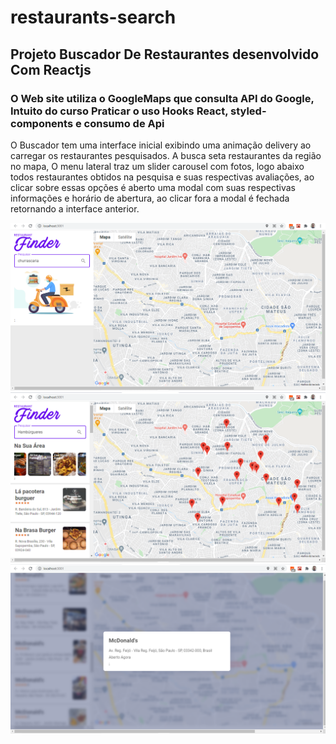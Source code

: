 # restaurants-search

## Projeto Buscador De Restaurantes desenvolvido Com Reactjs

### O Web site utiliza o GoogleMaps que consulta API do Google, Intuito do curso Praticar o uso Hooks React, styled-components e consumo de Api

O Buscador tem uma interface inicial exibindo uma animação delivery ao carregar os restaurantes pesquisados. A busca seta restaurantes da região no mapa,
O menu lateral traz um slider carousel com fotos, logo abaixo todos restaurantes obtidos na pesquisa e suas respectivas avaliações, ao clicar sobre essas 
opções é aberto uma modal com suas respectivas informações e horário de abertura, ao clicar fora a modal é fechada retornando a interface anterior. 

![Interface do Buscador](https://github.com/ricardoaraujosantos/restaurants-search/blob/main/project-restaurants/src/assets/captura-3.png)
![Interface busca](https://github.com/ricardoaraujosantos/restaurants-search/blob/main/project-restaurants/src/assets/captura-1.png)
![Interface Modal](https://github.com/ricardoaraujosantos/restaurants-search/blob/main/project-restaurants/src/assets/captura-2.png)
